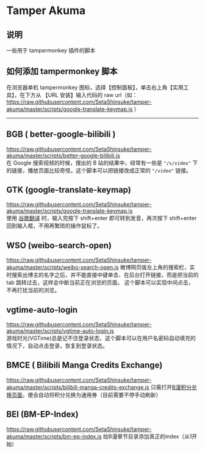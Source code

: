 # Tamper Akuma
## 说明
一些用于 tampermonkey 插件的脚本

## 如何添加 tampermonkey 脚本
在浏览器单机 tampermonkey 图标，选择【控制面板】，单击右上角【实用工具】，在下方从 【URL 安装】输入代码的 raw url（如：https://raw.githubusercontent.com/SetaShinsuke/tamper-akuma/master/scripts/google-translate-keymap.js ）

---

## BGB ( better-google-bilibili )
https://raw.githubusercontent.com/SetaShinsuke/tamper-akuma/master/scripts/better-google-bilibili.js    
在 Google 搜索视频的时候，搜出的 B 站的结果中，经常有一些是 `"/s/video"` 下的链接，播放页面比较奇怪，这个脚本可以把链接改成正常的 `"/video"` 链接。

## GTK (google-translate-keymap)
https://raw.githubusercontent.com/SetaShinsuke/tamper-akuma/master/scripts/google-translate-keymap.js    
使用 [谷歌翻译](https://translate.google.com/) 时，输入完按下 shift+enter 即可转到发音，再次按下 shift+enter 回到输入框，不用再繁琐的操作鼠标了。

## WSO (weibo-search-open)
https://raw.githubusercontent.com/SetaShinsuke/tamper-akuma/master/scripts/weibo-search-open.js
微博网页版左上角的搜索栏，实时搜索出博主的名字之后，并不能直接中键单击、在后台打开链接，而是把当前的 tab 跳转过去，这样会中断当前正在浏览的页面。
这个脚本可以实现中间点击，不再打扰当前的浏览。


## vgtime-auto-login
https://raw.githubusercontent.com/SetaShinsuke/tamper-akuma/master/scripts/vgtime-auto-login.js  
游戏时光(VGTime)总是记不住登录状态，这个脚本可以在用户名密码自动填充的情况下，自动点击登录，恢复到登录状态。

## BMCE ( Bilibili Manga Credits Exchange) 
https://raw.githubusercontent.com/SetaShinsuke/tamper-akuma/master/scripts/bilibili-manga-credits-exchange.js
只需打开[B漫积分兑换页面](https://manga.bilibili.com/eden/credits-exchange.html?refresh=true)，便会自动将积分兑换为通用券（目前需要不停手动刷新）

## BEI (BM-EP-Index)
https://raw.githubusercontent.com/SetaShinsuke/tamper-akuma/master/scripts/bm-ep-index.js
给B漫章节目录添加真正的index（从1开始）